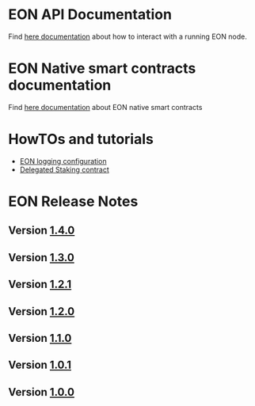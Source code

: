 #  EON API Documentation

Find [here documentation](/doc/api/index.md) about how to interact with a running EON node.

#  EON Native smart contracts documentation

Find [here documentation](/doc/nativesc/index.md) about EON native smart contracts

#  HowTOs and tutorials

- [EON logging configuration](/doc/howto/customlog.md) 
- [Delegated Staking contract](/doc/howto/delegatedstakingcontract.md)
# EON Release Notes

## Version [1.4.0](/doc/release/1.4.0.md) 
## Version [1.3.0](/doc/release/1.3.0.md) 
## Version [1.2.1](/doc/release/1.2.1.md) 
## Version [1.2.0](/doc/release/1.2.0.md) 
## Version [1.1.0](/doc/release/1.1.0.md) 
## Version [1.0.1](/doc/release/1.0.1.md) 
## Version [1.0.0](/doc/release/1.0.0.md) 
